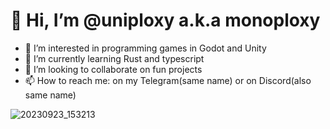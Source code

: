 # 👋 Hi, I’m @uniploxy a.k.a monoploxy

- 👀 I’m interested in programming games in Godot and Unity
- 🌱 I’m currently learning Rust and typescript
- 💞️ I’m looking to collaborate on fun projects
- 📫 How to reach me: on my Telegram(same name) or on Discord(also same name)

<!---
uniploxy/uniploxy is a ✨ special ✨ repository because its `README.md` (this file) appears on your GitHub profile.
You can click the Preview link to take a look at your changes.
--->
![20230923_153213](https://github.com/uniploxy/uniploxy/assets/154221513/c68e5bf6-f3ee-4ed4-b9d3-7386b7afa380)
